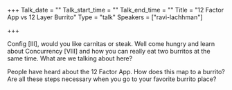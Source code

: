 +++
Talk_date = ""
Talk_start_time = ""
Talk_end_time = ""
Title = "12 Factor App vs 12 Layer Burrito"
Type = "talk"
Speakers = ["ravi-lachhman"]

+++

Config [III], would you like carnitas or steak. Well come hungry and learn about Concurrency [VIII] and how you can really eat two burritos at the same time. What are we talking about here?

People have heard about the 12 Factor App. How does this map to a burrito? Are all these steps necessary when you go to your favorite burrito place? 
